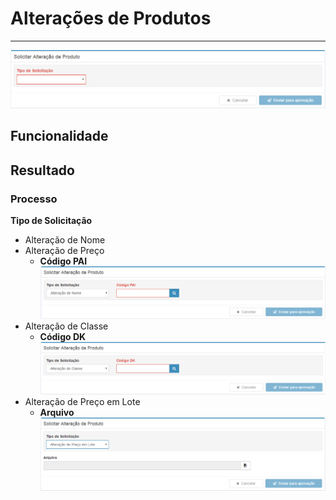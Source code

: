 # Alterações de Produtos

---

![](/assets/SolicitarAlteracaoDeProduto01.png)

## Funcionalidade

## Resultado

### Processo

**Tipo de Solicitação**
* Alteração de Nome
* Alteração de Preço
    * **Código PAI**
    ![](/assets/SolicitarAlteracaoDeProduto02.png)
* Alteração de Classe
    * **Código DK**
    ![](/assets/SolicitarAlteracaoDeProduto03.png)
* Alteração de Preço em Lote
    * **Arquivo**
    ![](/assets/SolicitarAlteracaoDeProduto04.png)